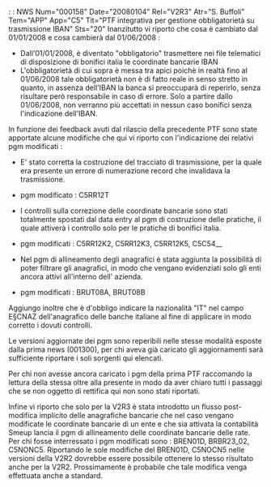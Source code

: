  :  : NWS Num="000158" Date="20080104" Rel="V2R3" Atr="S. Buffoli" Tem="APP" App="C5" Tit="PTF integrativa per gestione obbligatorietà su    trasmissione IBAN" Sts="20"
Inanzitutto vi riporto che cosa è cambiato dal 01/01/2008 e cosa cambierà dal 01/06/2008 : 
- Dall'01/01/2008, è diventato "obbligatorio" trasmettere nei file telematici di disposizione di
bonifici italia le coordinate bancarie IBAN
- L'obbligatorietà di cui sopra è messa tra apici poichè in realtà fino al 01/06/2008 tale
obbligatorietà non è di fatto reale in senso stretto in quanto, in assenza dell'IBAN la banca si preoccuparà di reperirlo, senza risultare però responsabile in caso di errore. Solo a partire dallo
01/06/2008, non verranno più accettati in nessun caso bonifici senza l'indicazione dell'IBAN.

In funzione dei feedback avuti dal rilascio della precedente PTF sono state apportate alcune modifiche che qui vi riporto con l'indicazione dei relativi pgm modificati : 

- E' stato corretta la costruzione del tracciato di trasmissione, per la quale era presente un
errore di numerazione record che invalidava la trasmissione.
-  pgm modificato :  C5RR12T

- I controlli sulla correzione delle coordinate bancarie sono stati totalmente spostati dal data
entry al pgm di costruzione delle pratiche, il quale attiverà i controllo solo per le pratiche di bonifici italia.
-  pgm modificati :  C5RR12K2, C5RR12K3, C5RR12K5, C5C54__

- Nel pgm di allineamento degli anagrafici è stata aggiunta la possibilità di poter filtrare
gli anagrafici, in modo che vengano evidenziati solo gli enti ancora attivi all'interno dell' azienda.
-  pgm modificati :  BRUT08A, BRUT08B

Aggiungo inoltre che è d'obbligo indicare la nazionalità "IT" nel campo E§CNAZ dell'anagrafico delle
banche italiane al fine di applicare in modo corretto i dovuti controlli.

Le versioni aggiornate dei pgm sono reperibili nelle stesse modalità esposte dalla prima news (001300), per chi aveva già caricato gli aggiornamenti sarà sufficiente riportare i soli sorgenti qui elencati.

Per chi non avesse ancora caricato i pgm della prima PTF raccomando la lettura della stessa oltre alla presente in modo da aver chiaro tutti i passaggi che se non oggetto di rettifica qui non sono
stati riportati.

Infine vi riporto che solo per la V2R3 è stata introdotto un flusso post-modifica implicito delle anagrafiche bancarie che nel caso vengano modificate le coordinate bancarie di un ente e che sia attivata la contabilità Smeup lancia il pgm di allineamento delle coordinate bancarie delle rate.
Per chi fosse interressato i pgm modificati sono :  BREN01D, BRBR23_02, C5NONC5. Riportando le sole modifiche del BREN01D, C5NOCN5 nelle versioni della V2R2 dovrebbe essere possibile ottenere
lo stesso risultato anche per la V2R2. Prossimamente è probabile che tale modifica venga effettuata
anche a standard.
